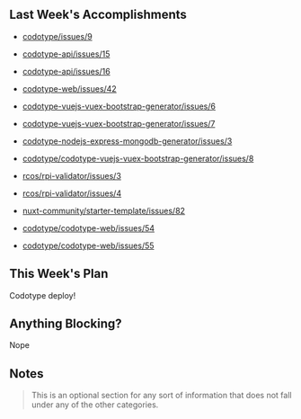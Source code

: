 ## Last Week's Accomplishments

- [codotype/issues/9](https://github.com/codotype/codotype/issues/9)

- [codotype-api/issues/15](https://github.com/codotype/codotype-api/issues/15)

- [codotype-api/issues/16](https://github.com/codotype/codotype-api/issues/16)

- [codotype-web/issues/42](https://github.com/codotype/codotype-web/issues/42)

- [codotype-vuejs-vuex-bootstrap-generator/issues/6](https://github.com/codotype/codotype-vuejs-vuex-bootstrap-generator/issues/6)

- [codotype-vuejs-vuex-bootstrap-generator/issues/7](https://github.com/codotype/codotype-vuejs-vuex-bootstrap-generator/issues/7)

- [codotype-nodejs-express-mongodb-generator/issues/3](https://github.com/codotype/codotype-nodejs-express-mongodb-generator/issues/3)

- [codotype/codotype-vuejs-vuex-bootstrap-generator/issues/8](https://github.com/codotype/codotype-vuejs-vuex-bootstrap-generator/issues/8)

- [rcos/rpi-validator/issues/3](https://github.com/rcos/rpi-validator/issues/3)

- [rcos/rpi-validator/issues/4](https://github.com/rcos/rpi-validator/issues/4)

- [nuxt-community/starter-template/issues/82](https://github.com/nuxt-community/starter-template/issues/82)

- [codotype/codotype-web/issues/54](https://github.com/codotype/codotype-web/issues/54)

- [codotype/codotype-web/issues/55](https://github.com/codotype/codotype-web/issues/55)


## This Week's Plan

Codotype deploy!

## Anything Blocking?

Nope

## Notes

> This is an optional section for any sort of information that does not fall under any of the other categories.
